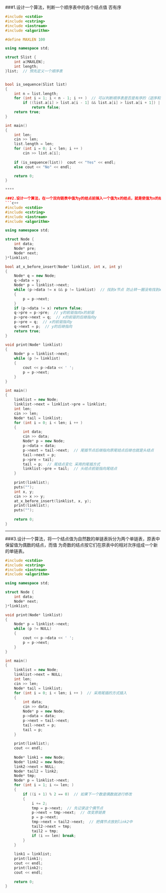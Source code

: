 ###1.设计一个算法，判断一个顺序表中的各个结点值 否有序
```c++
#include <cstdio>
#include <cstring>
#include <iostream>
#include <algorithm>

#define MAXLEN 100

using namespace std;

struct Slist {
    int a[MAXLEN];
    int length;
}list;  // 预先定义一个顺序表


bool is_sequence(Slist list)
{
    int n = list.length;
    for (int i = 1; i < n - 1; i ++ )  // 可以判断顺序表是否是有序的（逆序和顺序都可以判断）
        if ((list.a[i] > list.a[i - 1] && list.a[i] > list.a[i + 1]) || (list.a[i] < list.a[i - 1] && list.a[i] < list.a[i + 1]))
            return false;
    return true;
}

int main()
{
    int len;
    cin >> len;
    list.length = len;
    for (int i = 0; i < len; i ++ )
        cin >> list.a[i];
    
    if (is_sequence(list))  cout << "Yes" << endl;
    else cout << "No" << endl;

    return 0;
}

****

###2.设计一个算法，在一个双向链表中值为y的结点前插入一个值为x的结点，就是使值为x的结点成为值为y的结点的前驱结点。
```c++
#include <cstdio>
#include <cstring>
#include <iostream>
#include <algorithm>

using namespace std;

struct Node {
    int data;
    Node* pre;
    Node* next;
}*linklist;

bool at_x_before_insert(Node* linklist, int x, int y)
{
    Node* q = new Node;
    q->data = y;
    Node* p = linklist->next;
    while (p->data != x && p != linklist)  // 找到x节点 防止转一圈没有找到x继续从头结点开始找
    {
        p = p->next;
    }
    if (p->data != x) return false;
    q->pre = p->pre;  // y的前驱指向x的前驱
    p->pre->next = q;  // x的前驱的后继指向y
    p->pre = q;  // x的前驱指向y
    q->next = p;  // y的后继指向
    return true;
}

void print(Node* linklist)
{
    Node* p = linklist->next;
    while (p != linklist)
    {
        cout << p->data << ' ';
        p = p->next;
    }
}

int main()
{
    linklist = new Node;
    linklist->next = linklist->pre = linklist;
    int len;
    cin >> len;
    Node* tail = linklist;
    for (int i = 0; i < len; i ++ )
    {
        int data;
        cin >> data;
        Node* p = new Node;
        p->data = data;
        p->next = tail->next;  // 尾插节点后继指向原尾结点后继也就是头结点
        tail->next = p;
        p->pre = tail;
        tail = p;  // 尾结点变化 采用的尾插方式
        linklist->pre = tail;  // 头结点前驱指向尾结点
    }
    
    print(linklist);
    puts("");
    int x, y;
    cin >> x >> y;
    at_x_before_insert(linklist, x, y);
    print(linklist);
    puts("");
    
    return 0;
}
```

****

###3.设计一个算法，将一个结点值为自然数的单链表拆分为两个单链表，原表中保留值为偶数的结点，而值 为奇数的结点按它们在原表中的相对次序组成一个新的单链表。
```c++
#include <cstdio>
#include <cstring>
#include <iostream>
#include <algorithm>

using namespace std;

struct Node {
    int data;
    Node* next;
}*linklist;

void print(Node* linklist)
{
    Node* p = linklist->next;
    while (p != NULL)
    {
        cout << p->data << ' ';
        p = p->next;
    }
}

int main()
{
    linklist = new Node;
    linklist->next = NULL;
    int len;
    cin >> len;
    Node* tail = linklist;
    for (int i = 0; i < len; i ++ )  // 采用尾插的方式插入
    {
        int data;
        cin >> data;
        Node* p = new Node;
        p->data = data;
        p->next = tail->next;
        tail->next = p;
        tail = p;
    }
    
    print(linklist);
    cout << endl;
    
    Node* link1 = new Node;
    Node* link2 = new Node;
    link2->next = NULL;
    Node* tail2 = link2;
    Node* tmp;
    Node* p = linklist->next;
    for (int i = 1; i <= len; )
    {
        if ((i + 1) % 2 == 0)  // 如果下一个数是偶数就进行修改
        {
            i += 2;
            tmp = p->next;  // 先记录这个偶节点
            p->next = tmp->next;  // 改变原链表
            p = p->next;
            tmp->next = tail2->next;  // 把偶节点放到link2中
            tail2->next = tmp;
            tail2 = tmp;
            if (i == len) break;
        }
    }
    
    link1 = linklist;
    print(link1);
    cout << endl;
    print(link2);
    cout << endl;
    
    return 0;
}
```
